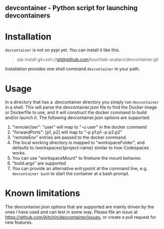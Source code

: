 devcontainer - Python script for launching devcontainers
--------------------------------------------------------

# Installation

`devcontainer` is not on pypi yet. You can install it like this.

> pip install git+ssh://git@github.com/touchlab-avatarx/devcontainer.git

Installation provides one shell command `devcontainer` in your path.

# Usage

In a directory that has a .devcontainer directory you simply run `devcontainer` in a shell. This will parse the devcontainer.json file to find the Docker image or Dockerfile to use, and it will construct the docker command to build and/or launch it. The following devcontainer.json options are supported:

1. "remoteUser": "user" will map to "-u user" in the docker command
2. "forwardPorts": [p1, p2]  will map to "-p p1:p1 -p p2:p2"
3. "remoteEnv" entries are passed to the docker command.
4. The local working directory is mapped to "workspaceFolder", and defaults to /workspaces/{project-name} similar to how Codespaces works.
5. You can use "workspaceMount" to finetune the mount behavior.
6. "build.args" are supported
7. You can provide an alternative entrypoint at the command line, e.g. `devcontainer bash` to start the container at a bash prompt.

# Known limitations

The devcontainer.json options that are supported are mainly driven by the ones I have used and can test in some way. Please file an issue at https://github.com/jkitchin/devcontainer/issues, or create a pull request for new features.

